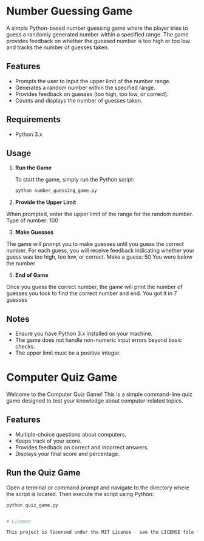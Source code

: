 # Number Guessing Game

A simple Python-based number guessing game where the player tries to guess a randomly generated number within a specified range. The game provides feedback on whether the guessed number is too high or too low and tracks the number of guesses taken.

## Features

- Prompts the user to input the upper limit of the number range.
- Generates a random number within the specified range.
- Provides feedback on guesses (too high, too low, or correct).
- Counts and displays the number of guesses taken.

## Requirements

- Python 3.x

## Usage

1. **Run the Game**

   To start the game, simply run the Python script:

   ```bash
   python number_guessing_game.py

2. **Provide the Upper Limit**

When prompted, enter the upper limit of the range for the random number.
Type of number: 100

3. **Make Guesses**
   
The game will prompt you to make guesses until you guess the correct number. For each guess, you will receive feedback indicating whether your guess was too high, too low, or correct.
Make a guess: 50
You were below the number

5. **End of Game**
   
Once you guess the correct number, the game will print the number of guesses you took to find the correct number and end.
You got it in 7 guesses

## Notes

- Ensure you have Python 3.x installed on your machine.
- The game does not handle non-numeric input errors beyond basic checks.
- The upper limit must be a positive integer.

# Computer Quiz Game

Welcome to the Computer Quiz Game! This is a simple command-line quiz game designed to test your knowledge about computer-related topics.

## Features

- Multiple-choice questions about computers.
- Keeps track of your score.
- Provides feedback on correct and incorrect answers.
- Displays your final score and percentage.

## Run the Quiz Game

Open a terminal or command prompt and navigate to the directory where the script is located. Then execute the script using Python:

   ```bash
   python quiz_game.py


# License

This project is licensed under the MIT License - see the LICENSE file for details.
